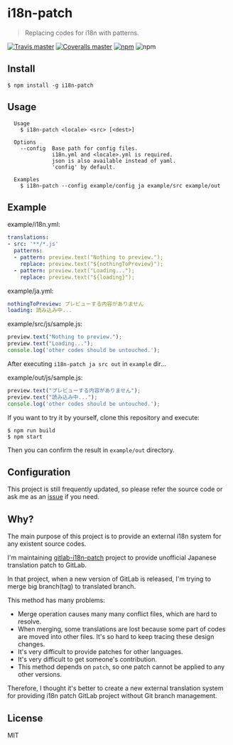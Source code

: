 # i18n-patch

> Replacing codes for i18n with patterns.

[![Travis master](https://img.shields.io/travis/ksoichiro/i18n-patch/master.svg?style=flat-square)](https://travis-ci.org/ksoichiro/i18n-patch)
[![Coveralls master](https://img.shields.io/coveralls/ksoichiro/i18n-patch/master.svg?style=flat-square&maxAge=2592000)](https://coveralls.io/github/ksoichiro/i18n-patch)
[![npm](https://img.shields.io/npm/v/i18n-patch.svg?style=flat-square)](https://www.npmjs.com/package/i18n-patch)
![npm](https://img.shields.io/npm/l/i18n-patch.svg?style=flat-square)

## Install

```console
$ npm install -g i18n-patch
```

## Usage

```
  Usage
    $ i18n-patch <locale> <src> [<dest>]

  Options
    --config  Base path for config files.
              i18n.yml and <locale>.yml is required.
              json is also available instead of yaml.
              'config' by default.

  Examples
    $ i18n-patch --config example/config ja example/src example/out
```

## Example

example/i18n.yml:

```yaml
translations:
- src: '**/*.js'
  patterns:
  - pattern: preview.text("Nothing to preview.");
    replace: preview.text("${nothingToPreview}");
  - pattern: preview.text("Loading...");
    replace: preview.text("${loading}");
```

example/ja.yml:

```yaml
nothingToPreview: プレビューする内容がありません
loading: 読み込み中...
```

example/src/js/sample.js:

```javascript
preview.text("Nothing to preview.");
preview.text("Loading...");
console.log('other codes should be untouched.');
```

After executing `i18n-patch ja src out` in `example` dir...

example/out/js/sample.js:

```javascript
preview.text("プレビューする内容がありません");
preview.text("読み込み中...");
console.log('other codes should be untouched.');
```

If you want to try it by yourself, clone this repository and execute:

```console
$ npm run build
$ npm start
```

Then you can confirm the result in `example/out` directory.

## Configuration

This project is still frequently updated, so please refer the source code or ask me as an [issue](https://github.com/ksoichiro/i18n-patch/issues) if you need.

## Why?

The main purpose of this project is to provide an external i18n system for any existent source codes.

I'm maintaining [gitlab-i18n-patch](https://github.com/ksoichiro/gitlab-i18n-patch) project
to provide unofficial Japanese translation patch to GitLab.

In that project, when a new version of GitLab is released,
I'm trying to merge big branch(tag) to translated branch.

This method has many problems:

- Merge operation causes many many conflict files, which are hard to resolve.
- When merging, some translations are lost
  because some part of codes are moved into other files.
  It's so hard to keep tracing these design changes.
- It's very difficult to provide patches for other languages.
- It's very difficult to get someone's contribution.
- This method depends on `patch`, so one patch cannot be applied to any other versions.

Therefore, I thought it's better to create a new external translation system
for providing i18n patch GitLab project without Git branch management.

## License

MIT
